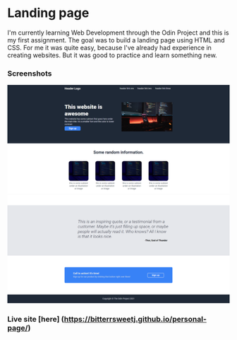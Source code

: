 # Landing page 

I'm currently learning Web Development through the Odin Project and this is my first assignment.
The goal was to build a landing page using HTML and CSS.
For me it was quite easy, because I've already had experience in creating websites. But it was good to practice and learn something new.

### Screenshots
![](./screenshot.png)
![](./screenshot2.png)


### Live site [here] (https://bitterrsweetj.github.io/personal-page/)
